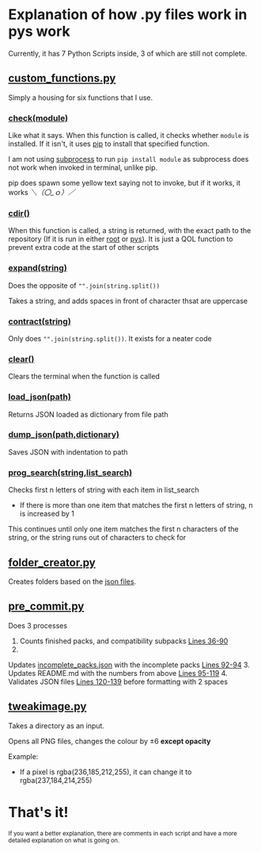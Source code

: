 # Explanation of how .py files work in pys work

Currently, it has 7 Python Scripts inside, 3 of which are still not complete.

## [custom_functions.py](https://github.com/NSPC911/Bedrock-Tweaks-Base/blob/main/pys/custom_functions.py)

Simply a housing for six functions that I use.

### [check(module)](https://github.com/NSPC911/Bedrock-Tweaks-Base/blob/main/pys/custom_functions.py#L10-L23)

Like what it says. When this function is called, it checks whether `module` is installed. If it isn't, it
uses [pip](https://pypi.org/project/pip/) to install that specified function.

I am not using [subprocess](https://docs.python.org/3/library/subprocess.html) to run `pip install module` as subprocess
does not work when invoked in terminal, unlike pip.

pip does spawn some yellow text saying not to invoke, but if it works, it works _＼（〇_ｏ）／_

### [cdir()](https://github.com/NSPC911/Bedrock-Tweaks-Base/blob/main/pys/custom_functions.py#L32-L42)

When this function is called, a string is returned, with the exact path to the repository (If it is run in
either [root](https://github.com/NSPC911/Bedrock-Tweaks-Base/tree/main)
or [pys](https://github.com/NSPC911/Bedrock-Tweaks-Base/tree/main/pys)).
It is just a QOL function to prevent extra code at the start of other scripts

### [expand(string)](https://github.com/NSPC911/Bedrock-Tweaks-Base/blob/main/pys/custom_functions.py#L52-L61)

Does the opposite of `"".join(string.split())`

Takes a string, and adds spaces in front of character thsat are uppercase

### [contract(string)](https://github.com/NSPC911/Bedrock-Tweaks-Base/blob/main/pys/custom_functions.py#L65-L66)

Only does `"".join(string.split())`. It exists for a neater code

### [clear()](https://github.com/NSPC911/Bedrock-Tweaks-Base/blob/main/pys/custom_functions.py#L70-L76)

Clears the terminal when the function is called

### [load_json(path)](https://github.com/NSPC911/Bedrock-Tweaks-Base/blob/main/pys/custom_functions.py#L80-L87)

Returns JSON loaded as dictionary from file path

### [dump_json(path,dictionary)](https://github.com/NSPC911/Bedrock-Tweaks-Base/blob/main/pys/custom_functions.py#L91-L94)

Saves JSON with indentation to path

### [prog_search(string,list_search)](https://github.com/NSPC911/Bedrock-Tweaks-Base/blob/main/pys/custom_functions.py#L97-L130)

Checks first n letters of string with each item in list_search

- If there is more than one item that matches the first n letters of string, n is increased by 1

This continues until only one item matches the first n characters of the string, or the string runs out of characters to
check for

## [folder_creator.py](https://github.com/NSPC911/Bedrock-Tweaks-Base/blob/main/pys/folder_creator.py)

Creates folders based on the [json files](https://github.com/NSPC911/Bedrock-Tweaks-Base/tree/jsons/packs).

## [pre_commit.py](https://github.com/NSPC911/Bedrock-Tweaks-Base/blob/main/pys/pre_commit.py)

Does 3 processes

1. Counts finished packs, and compatibility
   subpacks [Lines 36-90](https://github.com/NSPC911/Bedrock-Tweaks-Base/blob/main/pys/pre_commit.py#L36-L90)
2.
Updates [incomplete_packs.json](https://github.com/NSPC911/Bedrock-Tweaks-Base/blob/main/jsons/others/incomplete_packs.json)
with the incomplete
packs [Lines 92-94](https://github.com/NSPC911/Bedrock-Tweaks-Base/blob/main/pys/pre_commit.py#L92-L94)
3. Updates README.md with the numbers from
   above [Lines 95-119](https://github.com/NSPC911/Bedrock-Tweaks-Base/blob/main/pys/pre_commit.py#L95-L119)
4. Validates JSON
   files [Lines 120-139](https://github.com/NSPC911/Bedrock-Tweaks-Base/blob/main/pys/pre_commit.py#L120-L139) before
   formatting with 2 spaces

## [tweakimage.py](https://github.com/NSPC911/Bedrock-Tweaks-Base/blob/main/pys/tweakimage.py)

Takes a directory as an input.

Opens all PNG files, changes the colour by ±6 **except opacity**

Example:

- If a pixel is rgba(236,185,212,255), it can change it to rgba(237,184,214,255)

# That's it!

<sub>If you want a better explanation, there are comments in each script and have a more detailed explanation on what is
going on.</sub>
